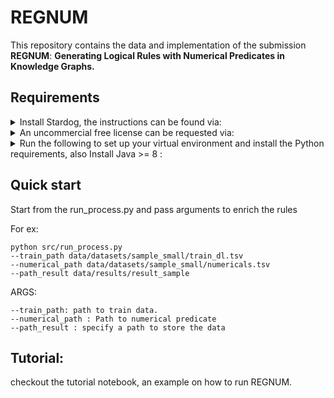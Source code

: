 # REGNUM

This repository contains the data and implementation of the submission  **REGNUM**: **Generating Logical Rules with Numerical Predicates in Knowledge Graphs.**

## Requirements
<details>
<summary>Install Stardog, the instructions can be found via:</summary>
    
    [https://docs.stardog.com/get-started/install-stardog/](https://docs.stardog.com/get-started/install-stardog/)
</details>
<details>

<summary>An uncommercial free license can be requested via:</summary>
    
    [Stardog Trial License Request | Stardog](https://www.stardog.com/license-request/)

</details>
<details>

<summary>Run the following to set up your virtual environment and install the Python requirements, also Install Java >= 8 :</summary>

    python3.8 -m venv regnum_env
    source regnum_env/bin/activate
    pip install -r requirements.txt
    
</details>


## Quick start

Start from the run_process.py and pass arguments to enrich the rules

For ex:
    
    python src/run_process.py
    --train_path data/datasets/sample_small/train_dl.tsv
    --numerical_path data/datasets/sample_small/numericals.tsv
    --path_result data/results/result_sample

ARGS:

    --train_path: path to train data. 
    --numerical_path : Path to numerical predicate 
    --path_result : specify a path to store the data
    
## Tutorial:

checkout the tutorial notebook, an example on how to run
REGNUM.
    
